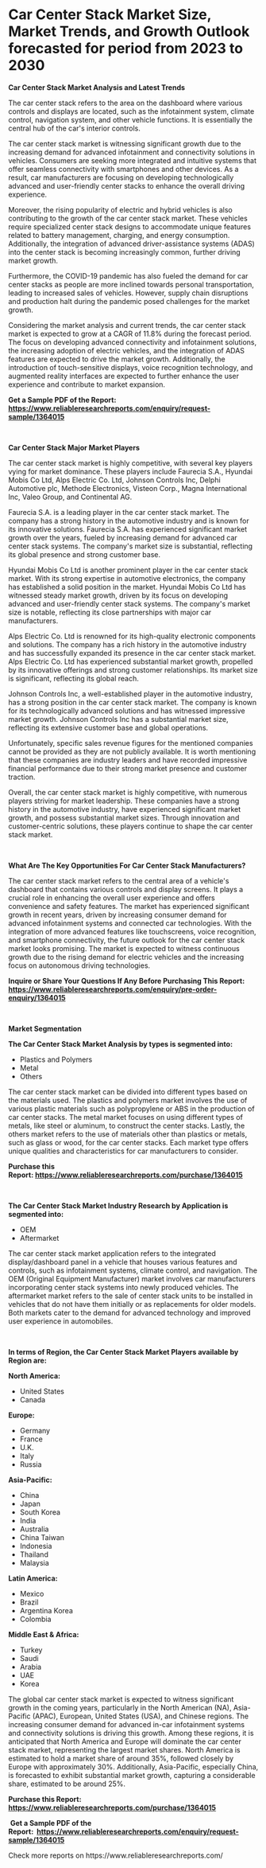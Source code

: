 <p><h1>Car Center Stack Market Size, Market Trends, and Growth Outlook forecasted for period from 2023 to 2030</h1></p><p><strong>Car Center Stack Market Analysis and Latest Trends</strong></p>
<p><p>The car center stack refers to the area on the dashboard where various controls and displays are located, such as the infotainment system, climate control, navigation system, and other vehicle functions. It is essentially the central hub of the car's interior controls.</p><p>The car center stack market is witnessing significant growth due to the increasing demand for advanced infotainment and connectivity solutions in vehicles. Consumers are seeking more integrated and intuitive systems that offer seamless connectivity with smartphones and other devices. As a result, car manufacturers are focusing on developing technologically advanced and user-friendly center stacks to enhance the overall driving experience.</p><p>Moreover, the rising popularity of electric and hybrid vehicles is also contributing to the growth of the car center stack market. These vehicles require specialized center stack designs to accommodate unique features related to battery management, charging, and energy consumption. Additionally, the integration of advanced driver-assistance systems (ADAS) into the center stack is becoming increasingly common, further driving market growth.</p><p>Furthermore, the COVID-19 pandemic has also fueled the demand for car center stacks as people are more inclined towards personal transportation, leading to increased sales of vehicles. However, supply chain disruptions and production halt during the pandemic posed challenges for the market growth.</p><p>Considering the market analysis and current trends, the car center stack market is expected to grow at a CAGR of 11.8% during the forecast period. The focus on developing advanced connectivity and infotainment solutions, the increasing adoption of electric vehicles, and the integration of ADAS features are expected to drive the market growth. Additionally, the introduction of touch-sensitive displays, voice recognition technology, and augmented reality interfaces are expected to further enhance the user experience and contribute to market expansion.</p></p>
<p><strong>Get a Sample PDF of the Report:&nbsp; <a href="https://www.reliableresearchreports.com/enquiry/request-sample/1364015">https://www.reliableresearchreports.com/enquiry/request-sample/1364015</a></strong></p>
<p>&nbsp;</p>
<p><strong>Car Center Stack Major Market Players</strong></p>
<p><p>The car center stack market is highly competitive, with several key players vying for market dominance. These players include Faurecia S.A., Hyundai Mobis Co Ltd, Alps Electric Co. Ltd, Johnson Controls Inc, Delphi Automotive plc, Methode Electronics, Visteon Corp., Magna International Inc, Valeo Group, and Continental AG.</p><p>Faurecia S.A. is a leading player in the car center stack market. The company has a strong history in the automotive industry and is known for its innovative solutions. Faurecia S.A. has experienced significant market growth over the years, fueled by increasing demand for advanced car center stack systems. The company's market size is substantial, reflecting its global presence and strong customer base.</p><p>Hyundai Mobis Co Ltd is another prominent player in the car center stack market. With its strong expertise in automotive electronics, the company has established a solid position in the market. Hyundai Mobis Co Ltd has witnessed steady market growth, driven by its focus on developing advanced and user-friendly center stack systems. The company's market size is notable, reflecting its close partnerships with major car manufacturers.</p><p>Alps Electric Co. Ltd is renowned for its high-quality electronic components and solutions. The company has a rich history in the automotive industry and has successfully expanded its presence in the car center stack market. Alps Electric Co. Ltd has experienced substantial market growth, propelled by its innovative offerings and strong customer relationships. Its market size is significant, reflecting its global reach.</p><p>Johnson Controls Inc, a well-established player in the automotive industry, has a strong position in the car center stack market. The company is known for its technologically advanced solutions and has witnessed impressive market growth. Johnson Controls Inc has a substantial market size, reflecting its extensive customer base and global operations.</p><p>Unfortunately, specific sales revenue figures for the mentioned companies cannot be provided as they are not publicly available. It is worth mentioning that these companies are industry leaders and have recorded impressive financial performance due to their strong market presence and customer traction.</p><p>Overall, the car center stack market is highly competitive, with numerous players striving for market leadership. These companies have a strong history in the automotive industry, have experienced significant market growth, and possess substantial market sizes. Through innovation and customer-centric solutions, these players continue to shape the car center stack market.</p></p>
<p>&nbsp;</p>
<p><strong>What Are The Key Opportunities For Car Center Stack Manufacturers?</strong></p>
<p><p>The car center stack market refers to the central area of a vehicle's dashboard that contains various controls and display screens. It plays a crucial role in enhancing the overall user experience and offers convenience and safety features. The market has experienced significant growth in recent years, driven by increasing consumer demand for advanced infotainment systems and connected car technologies. With the integration of more advanced features like touchscreens, voice recognition, and smartphone connectivity, the future outlook for the car center stack market looks promising. The market is expected to witness continuous growth due to the rising demand for electric vehicles and the increasing focus on autonomous driving technologies.</p></p>
<p><strong>Inquire or Share Your Questions If Any Before Purchasing This Report: <a href="https://www.reliableresearchreports.com/enquiry/pre-order-enquiry/1364015">https://www.reliableresearchreports.com/enquiry/pre-order-enquiry/1364015</a></strong></p>
<p>&nbsp;</p>
<p><strong>Market Segmentation</strong></p>
<p><strong>The Car Center Stack Market Analysis by types is segmented into:</strong></p>
<p><ul><li>Plastics and Polymers</li><li>Metal</li><li>Others</li></ul></p>
<p><p>The car center stack market can be divided into different types based on the materials used. The plastics and polymers market involves the use of various plastic materials such as polypropylene or ABS in the production of car center stacks. The metal market focuses on using different types of metals, like steel or aluminum, to construct the center stacks. Lastly, the others market refers to the use of materials other than plastics or metals, such as glass or wood, for the car center stacks. Each market type offers unique qualities and characteristics for car manufacturers to consider.</p></p>
<p><strong>Purchase this Report:&nbsp;<a href="https://www.reliableresearchreports.com/purchase/1364015">https://www.reliableresearchreports.com/purchase/1364015</a></strong></p>
<p>&nbsp;</p>
<p><strong>The Car Center Stack Market Industry Research by Application is segmented into:</strong></p>
<p><ul><li>OEM</li><li>Aftermarket</li></ul></p>
<p><p>The car center stack market application refers to the integrated display/dashboard panel in a vehicle that houses various features and controls, such as infotainment systems, climate control, and navigation. The OEM (Original Equipment Manufacturer) market involves car manufacturers incorporating center stack systems into newly produced vehicles. The aftermarket market refers to the sale of center stack units to be installed in vehicles that do not have them initially or as replacements for older models. Both markets cater to the demand for advanced technology and improved user experience in automobiles.</p></p>
<p>&nbsp;</p>
<p><strong>In terms of Region, the Car Center Stack Market Players available by Region are:</strong></p>
<p>
    <p> <strong> North America: </strong>
        <ul>
            <li>United States</li>
            <li>Canada</li>
        </ul>
        </p> 
    <p> <strong> Europe: </strong>
        <ul>
            <li>Germany</li>
            <li>France</li>
            <li>U.K.</li>
            <li>Italy</li>
            <li>Russia</li>
        </ul>
        </p> 
    <p> <strong> Asia-Pacific: </strong>
        <ul>
            <li>China</li>
            <li>Japan</li>
            <li>South Korea</li>
            <li>India</li>
            <li>Australia</li>
            <li>China Taiwan</li>
            <li>Indonesia</li>
            <li>Thailand</li>
            <li>Malaysia</li>
        </ul>
        </p> 
    <p> <strong> Latin America: </strong>
        <ul>
            <li>Mexico</li>
            <li>Brazil</li>
            <li>Argentina Korea</li>
            <li>Colombia</li>
        </ul>
        </p> 
    <p> <strong> Middle East & Africa: </strong>
        <ul>
            <li>Turkey</li>
            <li>Saudi</li>
            <li>Arabia</li>
            <li>UAE</li>
            <li>Korea</li>
        </ul>
    </p>
    </p>
<p><p>The global car center stack market is expected to witness significant growth in the coming years, particularly in the North American (NA), Asia-Pacific (APAC), European, United States (USA), and Chinese regions. The increasing consumer demand for advanced in-car infotainment systems and connectivity solutions is driving this growth. Among these regions, it is anticipated that North America and Europe will dominate the car center stack market, representing the largest market shares. North America is estimated to hold a market share of around 35%, followed closely by Europe with approximately 30%. Additionally, Asia-Pacific, especially China, is forecasted to exhibit substantial market growth, capturing a considerable share, estimated to be around 25%.</p></p>
<p><strong>Purchase this Report: <a href="https://www.reliableresearchreports.com/purchase/1364015">https://www.reliableresearchreports.com/purchase/1364015</a></strong></p>
<p>&nbsp;<strong>Get a Sample PDF of the Report:&nbsp;&nbsp;<a href="https://www.reliableresearchreports.com/enquiry/request-sample/1364015">https://www.reliableresearchreports.com/enquiry/request-sample/1364015</a></strong></p>
<p><strong></strong></p>
<p>Check more reports on https://www.reliableresearchreports.com/</p>
